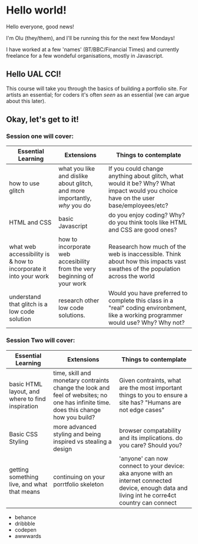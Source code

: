 # Hello world!

Hello everyone, good news! 

I'm Olu (they/them), and I'll be running this for the next few Mondays!

I have worked at a few 'names' (BT/BBC/Financial Times) and currently freelance for a few wondeful organisations, mostly in Javascript.

## Hello UAL CCI!

This course will take you through the basics of building a portfolio site. For artists an essential; for coders it's often _seen_ as an essential (we can argue about this later).

## Okay, let's get to it!

### Session one will cover:

| Essential Learning                                               | Extensions                                                                 | Things to contemplate                                                                                                               |
| ---------------------------------------------------------------- | -------------------------------------------------------------------------- | ----------------------------------------------------------------------------------------------------------------------------------- |
| how to use glitch                                                | what you like and dislike about glitch, and more importantly, _why_ you do | If you could change anything about glitch, what would it be? Why? What impact would you choice have on the user base/employees/etc? |
| HTML and CSS                                                     | basic Javascript                                                           | do you enjoy coding? Why? do you think tools like HTML and CSS are good ones?                                                       |
| what web accessibility is & how to incorporate it into your work | how to incorporate web accesibility from the very beginning of your work   | Reasearch how much of the web is inaccessible. Think about how this impacts vast swathes of the population across the world         |
| understand that glitch is a low code solution                    | research other low code solutions.                                         | Would you have preferred to complete this class in a "real" coding environbment, like a working programmer would use? Why? Why not? |

### Session Two will cover:

| Essential Learning                               | Extensions                                                                                                                          | Things to contemplate                                                                                                                             |
| ------------------------------------------------ | ----------------------------------------------------------------------------------------------------------------------------------- | ------------------------------------------------------------------------------------------------------------------------------------------------- |
| basic HTML layout, and where to find inspiration | time, skill and monetary contraints change the look and feel of websites; no one has infinite time. does this change how you build? | Given contraints, what are the most important things to you to ensure a site has? "Humans are not edge cases"                                     |
| Basic CSS Styling                                | more advanced styling and being inspired vs stealing a design                                                                       | browser compatability and its implications. do you care? Should you?                                                                              |
| getting something live, and what that means      | continuing on your porrtfolio skeleton                                                                                              | 'anyone' can now connect to your device: aka anyone with an internet connected device, enough data and living int he corre4ct country can connect |

- behance
- dribbble
- codepen
- awwwards
